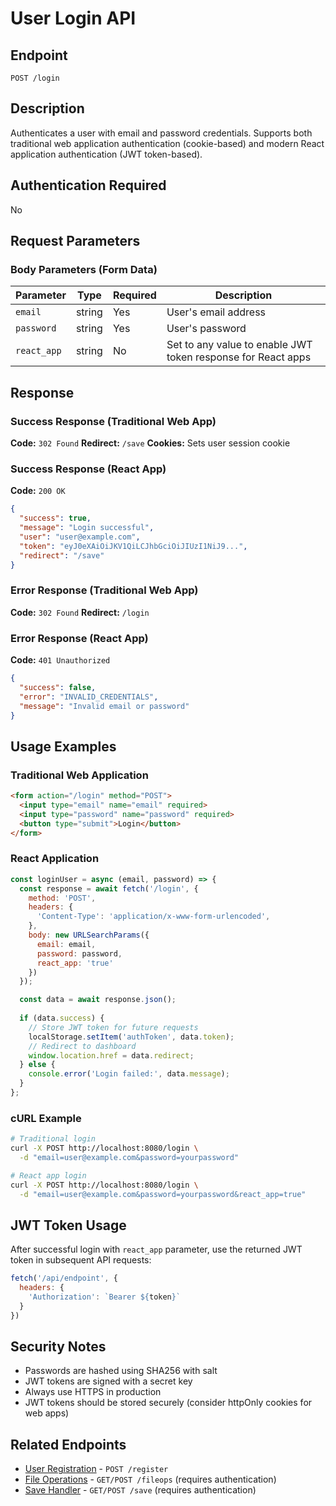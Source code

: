 # User Login API

## Endpoint
`POST /login`

## Description
Authenticates a user with email and password credentials. Supports both traditional web application authentication (cookie-based) and modern React application authentication (JWT token-based).

## Authentication Required
No

## Request Parameters

### Body Parameters (Form Data)
| Parameter | Type | Required | Description |
|-----------|------|----------|-------------|
| `email` | string | Yes | User's email address |
| `password` | string | Yes | User's password |
| `react_app` | string | No | Set to any value to enable JWT token response for React apps |

## Response

### Success Response (Traditional Web App)
**Code:** `302 Found`
**Redirect:** `/save`
**Cookies:** Sets user session cookie

### Success Response (React App)
**Code:** `200 OK`
```json
{
  "success": true,
  "message": "Login successful",
  "user": "user@example.com",
  "token": "eyJ0eXAiOiJKV1QiLCJhbGciOiJIUzI1NiJ9...",
  "redirect": "/save"
}
```

### Error Response (Traditional Web App)
**Code:** `302 Found`
**Redirect:** `/login`

### Error Response (React App)
**Code:** `401 Unauthorized`
```json
{
  "success": false,
  "error": "INVALID_CREDENTIALS",
  "message": "Invalid email or password"
}
```

## Usage Examples

### Traditional Web Application
```html
<form action="/login" method="POST">
  <input type="email" name="email" required>
  <input type="password" name="password" required>
  <button type="submit">Login</button>
</form>
```

### React Application
```javascript
const loginUser = async (email, password) => {
  const response = await fetch('/login', {
    method: 'POST',
    headers: {
      'Content-Type': 'application/x-www-form-urlencoded',
    },
    body: new URLSearchParams({
      email: email,
      password: password,
      react_app: 'true'
    })
  });

  const data = await response.json();
  
  if (data.success) {
    // Store JWT token for future requests
    localStorage.setItem('authToken', data.token);
    // Redirect to dashboard
    window.location.href = data.redirect;
  } else {
    console.error('Login failed:', data.message);
  }
};
```

### cURL Example
```bash
# Traditional login
curl -X POST http://localhost:8080/login \
  -d "email=user@example.com&password=yourpassword"

# React app login
curl -X POST http://localhost:8080/login \
  -d "email=user@example.com&password=yourpassword&react_app=true"
```

## JWT Token Usage

After successful login with `react_app` parameter, use the returned JWT token in subsequent API requests:

```javascript
fetch('/api/endpoint', {
  headers: {
    'Authorization': `Bearer ${token}`
  }
})
```

## Security Notes

- Passwords are hashed using SHA256 with salt
- JWT tokens are signed with a secret key
- Always use HTTPS in production
- JWT tokens should be stored securely (consider httpOnly cookies for web apps)

## Related Endpoints

- [User Registration](register.md) - `POST /register`
- [File Operations](fileops.md) - `GET/POST /fileops` (requires authentication)
- [Save Handler](save.md) - `GET/POST /save` (requires authentication)
